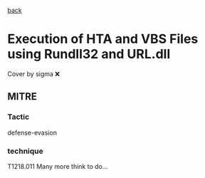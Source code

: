 [back](../index.md)
# Execution of HTA and VBS Files using Rundll32 and URL.dll
Cover by sigma :x: 
## MITRE
### Tactic
defense-evasion
### technique
T1218.011
Many more think to do...